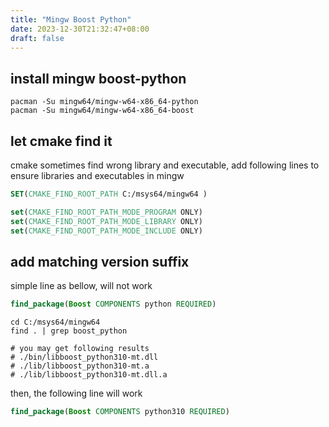 ```yaml
---
title: "Mingw Boost Python"
date: 2023-12-30T21:32:47+08:00
draft: false
---
```


## install mingw boost-python

```
pacman -Su mingw64/mingw-w64-x86_64-python
pacman -Su mingw64/mingw-w64-x86_64-boost
```

## let cmake find it

cmake sometimes find wrong library and executable, 
add following lines to ensure libraries and executables in mingw

```cmake
SET(CMAKE_FIND_ROOT_PATH C:/msys64/mingw64 )

set(CMAKE_FIND_ROOT_PATH_MODE_PROGRAM ONLY)
set(CMAKE_FIND_ROOT_PATH_MODE_LIBRARY ONLY)
set(CMAKE_FIND_ROOT_PATH_MODE_INCLUDE ONLY)
```

## add matching version suffix

simple line as bellow, will not work

```cmake
find_package(Boost COMPONENTS python REQUIRED)
```

```shell
cd C:/msys64/mingw64
find . | grep boost_python

# you may get following results
# ./bin/libboost_python310-mt.dll
# ./lib/libboost_python310-mt.a
# ./lib/libboost_python310-mt.dll.a

```

then, the following line will work

```cmake
find_package(Boost COMPONENTS python310 REQUIRED)
```
